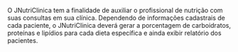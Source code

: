 O JNutriClinica tem a finalidade de auxiliar o profissional de nutrição com suas consultas em sua clínica. Dependendo de informações cadastrais de cada paciente, o JNutriClinica deverá gerar a porcentagem de carboidratos, proteínas e lipídios para cada dieta específica e ainda exibir relatório dos pacientes.